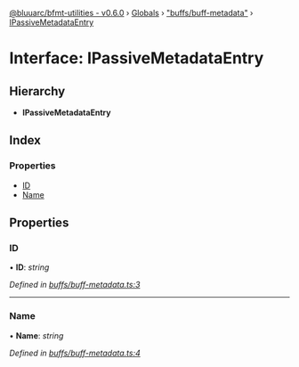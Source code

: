 [@bluuarc/bfmt-utilities - v0.6.0](../README.md) › [Globals](../globals.md) › ["buffs/buff-metadata"](../modules/_buffs_buff_metadata_.md) › [IPassiveMetadataEntry](_buffs_buff_metadata_.ipassivemetadataentry.md)

# Interface: IPassiveMetadataEntry

## Hierarchy

* **IPassiveMetadataEntry**

## Index

### Properties

* [ID](_buffs_buff_metadata_.ipassivemetadataentry.md#id)
* [Name](_buffs_buff_metadata_.ipassivemetadataentry.md#name)

## Properties

###  ID

• **ID**: *string*

*Defined in [buffs/buff-metadata.ts:3](https://github.com/BluuArc/bfmt-utilities/blob/master/src/buffs/buff-metadata.ts#L3)*

___

###  Name

• **Name**: *string*

*Defined in [buffs/buff-metadata.ts:4](https://github.com/BluuArc/bfmt-utilities/blob/master/src/buffs/buff-metadata.ts#L4)*
